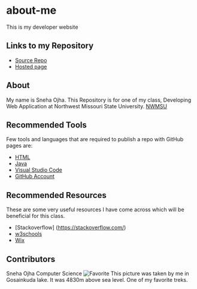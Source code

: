 # about-me
This is my developer website
## Links to my Repository
* [Source Repo](https://github.com/osneha?tab=repositories)
* [Hosted page](https://osneha.github.io/about-me/)

## About
My name is Sneha Ojha. This Repository is for one of my class, Developing Web Application at Northwest Missouri State University.
[NWMSU](https://www.nwmissouri.edu/)

## Recommended Tools
Few tools and languages that are required to publish a repo with GitHub pages are:

* [HTML](https://html.com/)
* [Java](https://www.java.com/en/)
* [Visual Studio Code](https://code.visualstudio.com/)
* [GitHub Account](https://github.com/)

## Recommended Resources

These are some very useful resources I have come across which will be beneficial for this class.

* [Stackoverflow] (https://stackoverflow.com/)
* [w3schools](https://www.w3schools.com/)
* [Wix](https://www.wix.com/)

## Contributors

Sneha Ojha
Computer Science
![Favorite](https://www.instagram.com/p/BVUs9z9AISh/)
This picture was taken by me in Gosainkuda lake. It was 4830m above sea level. One of my favorite treks.